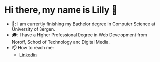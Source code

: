 # Hi there, my name is Lilly 👋

- 🏫: I am currently finishing my Bachelor degree in Computer Science at University of Bergen.
- 🎓: I have a Higher Professional Degree in Web Development from Noroff, School of Technology and Digital Media.  
- 📫 How to reach me: 
  * [Linkedin](https://www.linkedin.com/in/lilly-thi-bui-479920233/)

